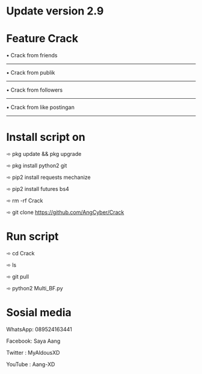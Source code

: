 # Update version 2.9
# Feature Crack
•  Crack from friends
________________
•  Crack from publik
________________
•  Crack from followers
________________
•  Crack from like postingan
________________
# Install script on
➾ pkg update && pkg upgrade

➾ pkg install python2 git

➾ pip2 install requests mechanize

➾ pip2 install futures bs4

➾ rm -rf Crack

➾ git clone https://github.com/AngCyber/Crack

# Run script
➾ cd Crack

➾ ls

➾ git pull

➾ python2 Multi_BF.py

# Sosial media
WhatsApp: 089524163441

Facebook: Saya Aang

Twitter : MyAldousXD

YouTube : Aang-XD
